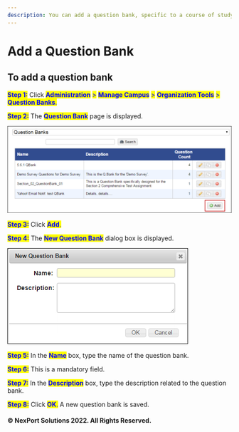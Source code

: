 ```yaml
---
description: You can add a question bank, specific to a course of study.
---
```


# Add a Question Bank

## **To add a question bank**

<mark style="color:blue;">**Step 1:**</mark>  Click <mark style="color:blue;">**Administration**</mark> <mark style="color:blue;"></mark><mark style="color:blue;">></mark> <mark style="color:blue;"></mark><mark style="color:blue;">**Manage Campus**</mark> <mark style="color:blue;"></mark><mark style="color:blue;">></mark> <mark style="color:blue;"></mark><mark style="color:blue;">**Organization Tools**</mark> <mark style="color:blue;"></mark><mark style="color:blue;">></mark> <mark style="color:blue;"></mark><mark style="color:blue;">**Question Banks**</mark><mark style="color:blue;">.</mark>

<mark style="color:blue;">**Step 2:**</mark>  The <mark style="color:blue;">**Question Bank**</mark> page is displayed.

![](/.gitbook/assets/Question_Banks_Add_550x213.png)

<mark style="color:blue;">**Step 3:**</mark>  Click <mark style="color:blue;">**Add**</mark><mark style="color:blue;">.</mark>

<mark style="color:blue;">**Step 4:**</mark>  The <mark style="color:blue;">**New Question Bank**</mark> dialog box is displayed.

![](/.gitbook/assets/New_Question_Bank.png)

<mark style="color:blue;">**Step 5:**</mark>  In the <mark style="color:blue;">**Name**</mark> box, type the name of the question bank.

<mark style="color:blue;">**Step 6:**</mark>  This is a mandatory field.

<mark style="color:blue;">**Step 7:**</mark>  In the <mark style="color:blue;">**Description**</mark> box, type the description related to the question bank.

<mark style="color:blue;">**Step 8:**</mark>  Click <mark style="color:blue;">**OK**</mark><mark style="color:blue;">.</mark>  A new question bank is saved.

#### © NexPort Solutions 2022. All Rights Reserved.
